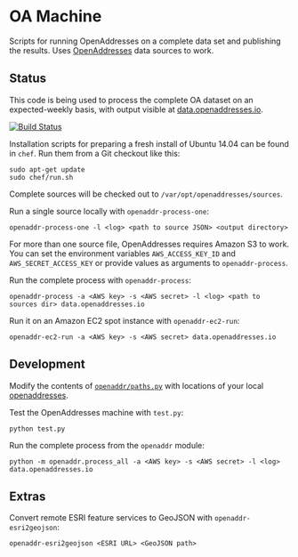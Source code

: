 OA Machine
==========

Scripts for running OpenAddresses on a complete data set and publishing
the results. Uses [OpenAddresses](https://github.com/openaddresses/openaddresses)
data sources to work.

Status
------

This code is being used to process the complete OA dataset on an expected-weekly
basis, with output visible at [data.openaddresses.io](http://data.openaddresses.io).

[![Build Status](https://travis-ci.org/openaddresses/machine.svg?branch=master)](https://travis-ci.org/openaddresses/machine)

Installation scripts for preparing a fresh install of Ubuntu 14.04 can be found
in `chef`. Run them from a Git checkout like this:

    sudo apt-get update
    sudo chef/run.sh

Complete sources will be checked out to `/var/opt/openaddresses/sources`.

Run a single source locally with `openaddr-process-one`:

    openaddr-process-one -l <log> <path to source JSON> <output directory>

For more than one source file, OpenAddresses requires Amazon S3 to work.
You can set the environment variables `AWS_ACCESS_KEY_ID` and
`AWS_SECRET_ACCESS_KEY` or provide values as arguments to `openaddr-process`.

Run the complete process with `openaddr-process`:

    openaddr-process -a <AWS key> -s <AWS secret> -l <log> <path to sources dir> data.openaddresses.io

Run it on an Amazon EC2 spot instance with `openaddr-ec2-run`:

    openaddr-ec2-run -a <AWS key> -s <AWS secret> data.openaddresses.io

Development
-----------

Modify the contents of [`openaddr/paths.py`](openaddr/paths.py) with locations
of your local [openaddresses](https://github.com/openaddresses/openaddresses).

Test the OpenAddresses machine with `test.py`:

    python test.py

Run the complete process from the `openaddr` module:

    python -m openaddr.process_all -a <AWS key> -s <AWS secret> -l <log> data.openaddresses.io

Extras
------

Convert remote ESRI feature services to GeoJSON with `openaddr-esri2geojson`:

    openaddr-esri2geojson <ESRI URL> <GeoJSON path>
